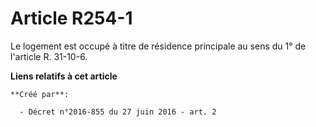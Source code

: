 # Article R254-1

Le logement est occupé à titre de résidence principale au sens du 1° de l'article R. 31-10-6.

**Liens relatifs à cet article**

	**Créé par**:

	  - Décret n°2016-855 du 27 juin 2016 - art. 2

